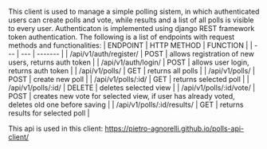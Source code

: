 This client is used to manage a simple polling sistem, in which authenticated users can create polls and vote, while results and a list of all polls is visible to every user.
Authenticaton is implemented using django REST framework token authentication.
The following is a list of endpoints with request methods and functionalities:
| ENDPOINT  | HTTP METHOD | FUNCTION |
| --- | --- | ------- |
| /api/v1/auth/register/ | POST  | allows registration of new users, returns auth token |
| /api/v1/auth/login/ | POST  | allows user login, returns auth token |
| /api/v1/polls/ | GET  | returns all polls |
| /api/v1/polls/ | POST  | create new poll |
| /api/v1/polls/:id/ | GET  | returns selected poll |
| /api/v1/polls/:id/ | DELETE  | deletes selected view |
| /api/v1/polls/:id/vote/ | POST  | creates new vote for selected view, if user has already voted, deletes old one before saving |
| /api/v1/polls/:id/results/ | GET  | returns results for selected poll |

This api is used in this client: https://pietro-agnorelli.github.io/polls-api-client/
